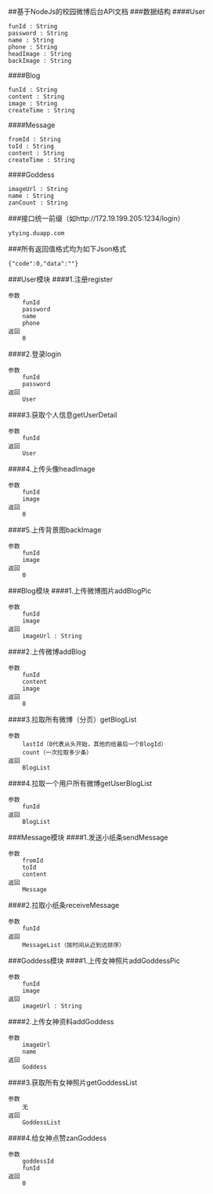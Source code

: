 ##基于NodeJs的校园微博后台API文档
###数据结构
####User
```
funId : String
password : String
name : String
phone : String
headImage : String
backImage : String
```
####Blog
```
funId : String
content : String
image : String
createTime : String
```
####Message
```
fromId : String
toId : String
content : String
createTime : String
```
####Goddess
```
imageUrl : String
name : String
zanCount : String
```
###接口统一前缀（如http://172.19.199.205:1234/login）
```
ytying.duapp.com
```
###所有返回值格式均为如下Json格式
```
{"code":0,"data":""}
```
###User模块
####1.注册register
```
参数
	funId
	password
	name
	phone
返回
	0
```
####2.登录login
```
参数
	funId
	password
返回
	User
```
####3.获取个人信息getUserDetail
```
参数
	funId
返回
	User
```
####4.上传头像headImage
```
参数
	funId
	image
返回
	0
```
####5.上传背景图backImage
```
参数
	funId
	image
返回
	0
```
###Blog模块
####1.上传微博图片addBlogPic
```
参数
	funId
	image
返回
	imageUrl : String
```
####2.上传微博addBlog
```
参数
	funId
	content
	image
返回
	0
```
####3.拉取所有微博（分页）getBlogList
```
参数
	lastId（0代表从头开始，其他的给最后一个BlogId）
	count（一次拉取多少条）
返回
	BlogList
```
####4.拉取一个用户所有微博getUserBlogList
```
参数
	funId
返回
	BlogList
```
###Message模块
####1.发送小纸条sendMessage
```
参数
	fromId
	toId
	content
返回
	Message
```
####2.拉取小纸条receiveMessage
```
参数
	funId
返回
	MessageList（按时间从近到远排序）
```
###Goddess模块
####1.上传女神照片addGoddessPic
```
参数
	funId
	image
返回
	imageUrl : String
```
####2.上传女神资料addGoddess
```
参数
	imageUrl
	name
返回
	Goddess
```
####3.获取所有女神照片getGoddessList
```
参数
	无
返回
	GoddessList
```
####4.给女神点赞zanGoddess
```
参数
	goddessId
	funId
返回
	0
```